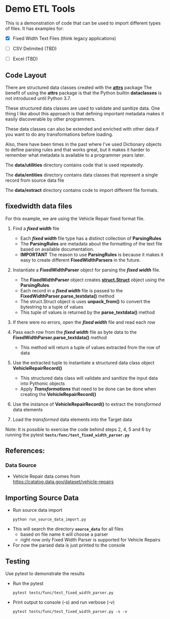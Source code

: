 # Demo ETL Tools
This is a demonstration of code that can be used to import different types of files.
It has examples for:
- [x] Fixed Width Text Files (think legacy applications)
- [ ] CSV Delimited (TBD)
- [ ] Excel (TBD)


## Code Layout
There are structured data classes created with the **[attrs](http://www.attrs.org/en/stable/index.html)** package
The benefit of using the **attrs** package is that the Python builtin **dataclasses** is
 not introduced until Python 3.7.  

These structured data classes are used to validate and sanitize data.  One thing I 
like about this approach is that defining important metadata makes it easily 
discoverable by other programmers.

These data classes can also be extended and enriched with other data if you want to
do any transformations before loading.

Also, there have been times in the past where I've used Dictionary objects to 
define parsing rules and that works great, but it makes it harder to remember
what metadata is available to a programmer years later.


The **data/utilities** directory contains code that is used repeatedly.

The **data/entities** directory contains data classes that represent a single record from source data file

The **data/extract** directory contains code to import different file formats.  

## fixedwidth data files
For this example, we are using the Vehicle Repair fixed format file.

1. Find a **_fixed width_** file
   - Each **_fixed width_** file type has a distinct collection of **ParsingRules**
   - The **ParsingRules** are metadata about the formatting of the text file based on available documentation.
   - **IMPORTANT** The reason to use **ParsingRules** is because it makes it easy to create different
     **FixedWidthParsers** in the future.
2. Instantiate a **FixedWidthParser** object for parsing the **_fixed width_** file.
   - The **FixedWidthParser** object creates **[struct.Struct](https://docs.python.org/3/library/struct.html#classes)**
 object using the **ParsingRules**
   - Each record in a **_fixed width_** file is passed to the **FixedWidthParser.parse_textdata()** method
   - The struct.Struct object is uses **unpack_from()** to convert the bytestring to a tuple of values
   - This tuple of values is returned by the **parse_textdata()** method
3. If there were no errors, open the **_fixed width_** file and read each row

4. Pass each row from the **_fixed width_** file as byte data to the **FixedWidthParser.parse_textdata()** method
   - This method will return a tuple of values extracted from the row of data
5. Use the extracted tuple to instantiate a structured data class object **VehicleRepairRecord()**
   - This structured data class will validate and sanitize the input data into Pythonic objects
   - Apply **_Transformations_** that need to be done can be done when creating the **VehicleRepairRecord()**
6. Use the instance of **VehicleRepairRecord()** to extract the _transformed_ data elements
7. Load the _transformed_ data elements into the Target data 


Note: It is possible to exercise the code behind steps 2, 4, 5 and 6 by running 
the pytest **`tests/func/test_fixed_width_parser.py`**



## References:

### Data Source
- Vehicle Repair data comes from https://catalog.data.gov/dataset/vehicle-repairs

## Importing Source Data
- Run source data import
  ```shell script
  python run_source_data_import.py
  ```
- This will search the directory **`source_data`** for all files
  - based on file name it will choose a parser
  - right now only Fixed Width Parser is supported for Vehicle Repairs
- For now the parsed data is just printed to the console  
  

## Testing
Use pytest to demonstrate the results
- Run the pytest
  ```shell script
  pytest tests/func/test_fixed_width_parser.py
  ```
- Print output to console (-s) and run verbose (-v)  
  ```shell script
  pytest tests/func/test_fixed_width_parser.py -s -v
  ```
